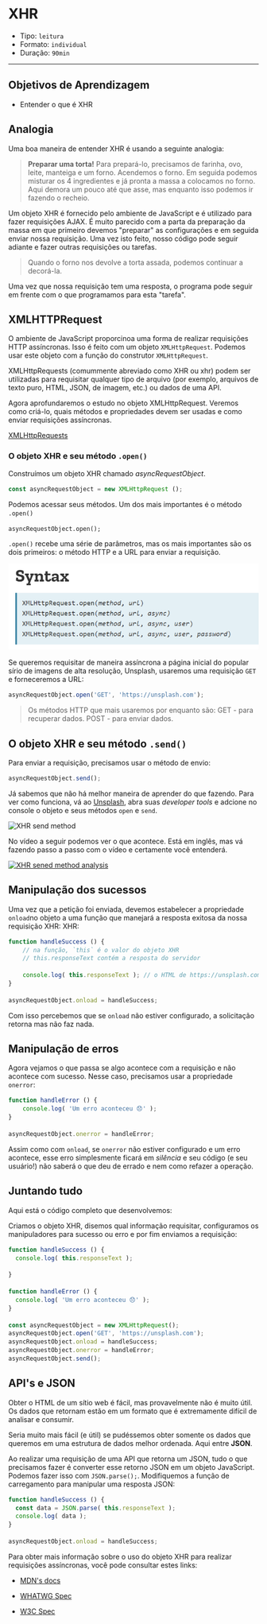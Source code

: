 # XHR

- Tipo: `leitura`
- Formato: `individual`
- Duração: `90min`

***

## Objetivos de Aprendizagem

- Entender o que é XHR

## Analogia

Uma boa maneira de entender XHR é usando a seguinte analogia:

> **Preparar uma torta!**
> Para prepará-lo, precisamos de farinha, ovo, leite, manteiga e um forno. Acendemos o forno. Em seguida podemos misturar os 4 ingredientes e já pronta a massa a colocamos no forno. Aqui demora um pouco até que asse, mas enquanto isso podemos ir fazendo o recheio.

Um objeto XHR é fornecido pelo ambiente de JavaScript e é utilizado para fazer requisições AJAX. É muito parecido com a parta da preparação da massa em que primeiro devemos "preparar" as configurações e em seguida enviar nossa requisição. Uma vez isto feito, nosso código pode seguir adiante e fazer outras requisições ou tarefas.

> Quando o forno nos devolve a torta assada, podemos continuar a decorá-la.

Uma vez que nossa requisição tem uma resposta, o programa pode seguir em frente com o que programamos para esta "tarefa".

## XMLHTTPRequest

O ambiente de JavaScript proporcinoa uma forma de realizar requisições HTTP assíncronas. Isso é feito com um objeto `XMLHttpRequest`. Podemos usar este objeto com a função do construtor `XMLHttpRequest`.

XMLHttpRequests (comummente abreviado como XHR ou xhr) podem ser utilizadas para requisitar qualquer tipo de arquivo (por exemplo, arquivos de texto puro, HTML, JSON, de imagem, etc.) ou dados de uma API.

Agora aprofundaremos o estudo no objeto XMLHttpRequest. Veremos como criá-lo, quais métodos e propriedades devem ser usadas e como enviar requisições assíncronas.

[XMLHttpRequests](https://www.youtube.com/watch?v=nz9S3uZE_dM)

### O objeto XHR e seu método `.open()`

Construímos um objeto XHR chamado _asyncRequestObject_.

```javascript
const asyncRequestObject = new XMLHttpRequest ();
```

Podemos acessar seus métodos. Um dos mais importantes é o método `.open()`

`asyncRequestObject.open();`

`.open()` recebe uma série de parâmetros, mas os mais importantes são os dois primeiros: o método HTTP e a URL para enviar a requisição.

![sintax-open](https://github.com/AnaSalazar/curricula-js/blob/ivandevp-06-spa/06-spa/02-asynchronous-js-request/04-xhr/sintax_open.png?raw=true)

Se queremos requisitar de maneira assíncrona a página inicial do popular sírio de imagens de alta resolução, Unsplash, usaremos uma requisição `GET` e forneceremos a URL:

```javascript
asyncRequestObject.open('GET', 'https://unsplash.com');
```

> Os métodos HTTP que mais usaremos por enquanto são:
> GET - para recuperar dados.
> POST - para enviar dados.

## O objeto XHR e seu método `.send()`

Para enviar a requisição, precisamos usar o método de envio:

```javascript
asyncRequestObject.send();
```

Já sabemos que não há melhor maneira de aprender do que fazendo. Para ver como funciona, vá ao [Unsplash](https://unsplash.com), abra suas *developer tools* e adcione no console o objeto e seus métodos `open` e `send`.

![XHR send method](https://d17h27t6h515a5.cloudfront.net/topher/2017/August/59938614_ud109-l1-send-xhr-request-1/ud109-l1-send-xhr-request-1.gif)

No vídeo a seguir podemos ver o que acontece. Está em inglês, mas vá fazendo passo a passo com o vídeo e certamente você entenderá.

[![XHR sened method analysis](https://img.youtube.com/vi/m9C0LJoWhOE/0.jpg)](https://youtu.be/m9C0LJoWhOE)

## Manipulação dos sucessos

Uma vez que a petição foi enviada, devemos estabelecer a propriedade `onload`no objeto a uma função que manejará a resposta exitosa da nossa requisição XHR:
XHR:

```javascript
function handleSuccess () {
    // na função, `this` é o valor do objeto XHR
    // this.responseText contém a resposta do servidor

    console.log( this.responseText ); // o HTML de https://unsplash.com/
}

asyncRequestObject.onload = handleSuccess;
```
Com isso percebemos que se `onload` não estiver configurado, a solicitação retorna mas não faz nada. 

## Manipulação de erros

Agora vejamos o que passa se algo acontece com a requisição e não acontece com sucesso. Nesse caso, precisamos usar a propriedade `onerror`:

```javascript
function handleError () {
    console.log( 'Um erro aconteceu 😞' );
}

asyncRequestObject.onerror = handleError;
```

Assim como com `onload`, se `onerror` não estiver configurado e um erro acontece, esse erro simplesmente ficará em _silência_ e seu código (e seu usuário!) não saberá o que deu de errado e nem como refazer a operação.

## Juntando tudo

Aqui está o código completo que desenvolvemos:

Criamos o objeto XHR, disemos qual informação requisitar, configuramos os manipuladores para sucesso ou erro e por fim enviamos a requisição:

```javascript
function handleSuccess () {
  console.log( this.responseText );

}

function handleError () {
  console.log( 'Um erro aconteceu 😞' );
}

const asyncRequestObject = new XMLHttpRequest();
asyncRequestObject.open('GET', 'https://unsplash.com');
asyncRequestObject.onload = handleSuccess;
asyncRequestObject.onerror = handleError;
asyncRequestObject.send();
```

## API's e JSON

Obter o HTML de um sítio web é fácil, mas provavelmente não é muito útil. Os dados que retornam estão em um formato que é extremamente difícil de analisar e consumir.

Seria muito mais fácil (e útil) se pudéssemos obter somente os dados que queremos em uma estrutura de dados melhor ordenada. Aqui entre **JSON**.

Ao realizar uma requisição de uma API que retorna um JSON, tudo o que precisamos fazer é converter esse retorno JSON em um objeto JavaScript. Podemos fazer isso com `JSON.parse();`. Modifiquemos a função de carregamento para manipular uma resposta JSON:

```javascript
function handleSuccess () {
  const data = JSON.parse( this.responseText );
  console.log( data );
}

asyncRequestObject.onload = handleSuccess;
```

Para obter mais informação sobre o uso do objeto XHR para realizar requisições assíncronas, você pode consultar estes links:

- [MDN's docs](https://developer.mozilla.org/en-US/docs/Web/API/XMLHttpRequest/open)

- [WHATWG Spec](https://xhr.spec.whatwg.org/)

- [W3C Spec](https://www.w3.org/TR/XMLHttpRequest/)

